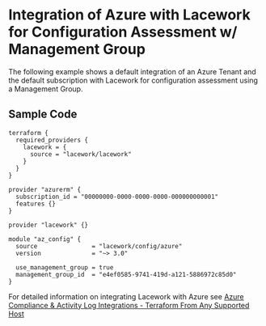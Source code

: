 # Integration of Azure with Lacework for Configuration Assessment w/ Management Group

The following example shows a default integration of an Azure Tenant and the default subscription with Lacework for configuration assessment using a Management Group.

## Sample Code

```hcl
terraform {
  required_providers {
    lacework = {
      source = "lacework/lacework"
    }
  }
}

provider "azurerm" {
  subscription_id = "00000000-0000-0000-0000-000000000001"
  features {}
}

provider "lacework" {}

module "az_config" {
  source               = "lacework/config/azure"
  version              = "~> 3.0"

  use_management_group = true
  management_group_id  = "e4ef0585-9741-419d-a121-5886972c85d0"
}
```

For detailed information on integrating Lacework with Azure see [Azure Compliance & Activity Log Integrations - Terraform From Any Supported Host](https://docs.lacework.net/onboarding/azure-compliance-and-activity-log-integrations-terraform-from-any-supported-host)
